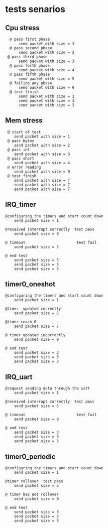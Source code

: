 # tests senarios

## Cpu stress 

      @ pass first phase
          send packet with size = 1
      @ pass second phase
          send packet with size = 2
     @ pass third phase 
          send packet with size = 3 
      @ pass forth phase 
          send packet with size = 4 
      @ pass fifth phase 
          send packet with size = 5 
      @ failing any phase 
          send packet with size = 9 
      @ test finish 
          send packet with size = 1 
          send packet with size = 1 
          send packet with size = 1

      
## Mem stress 	

     @ start of test 
        send packet with size = 1
     @ pass bytes  
        send packet with size = 2
     @ pass int  
        send packet with size = 3
     @ pass short  
        send packet with size = 4
     @ error reading 
        send packet with size = 9
     @ test finish 
        send packet with size = 7
        send packet with size = 7
        send packet with size = 7
      
## IRQ_timer

    @configuring the timers and start count down 
        send packet size = 1

    @received interrupt correctly  test pass
        send packet size = 9

    @ timeout                       test fail
        send packet size = 5

    @ end test 
        send packet size = 3
        send packet size = 3
        send packet size = 3

## timer0_oneshot

    @configuring the timers and start count down 
        send packet size = 1

    @timer  updated correctly 
        send packet size = 5

    @timer reach 0
        send packet size = 7

    @ timer updated incorrectly
        send packet size = 9

    @ end test 
        send packet size = 3
        send packet size = 3
        send packet size = 3
        
## IRQ_uart 

    @request sending data through the uart 
        send packet size = 1

    @received interrupt correctly  test pass
        send packet size = 5

    @ timeout                       test fail
        send packet size = 9

    @ end test 
        send packet size = 3
        send packet size = 3
        send packet size = 3
        
## timer0_periodic 

    @configuring the timers and start count down 
        send packet size = 1

    @timer rollover  test pass
        send packet size = 5

    @ timer has not rollover
        send packet size = 9

    @ end test 
        send packet size = 3
        send packet size = 3
        send packet size = 3
